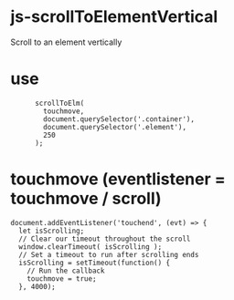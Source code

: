 # js-scrollToElementVertical

Scroll to an element vertically

# use

`      scrollToElm(`<br>
`        touchmove,`<br>
`        document.querySelector('.container'),`<br>
`        document.querySelector('.element'),`<br>
`        250`<br>
`      );`<br>

# touchmove (eventlistener = touchmove / scroll)

`document.addEventListener('touchend', (evt) => {`<br>
`  let isScrolling;`<br>
`  // Clear our timeout throughout the scroll`<br>
`  window.clearTimeout( isScrolling );`<br>
`  // Set a timeout to run after scrolling ends`<br>
`  isScrolling = setTimeout(function() {`<br>
`    // Run the callback`<br>
`    touchmove = true;`<br>
`  }, 4000);`<br>
